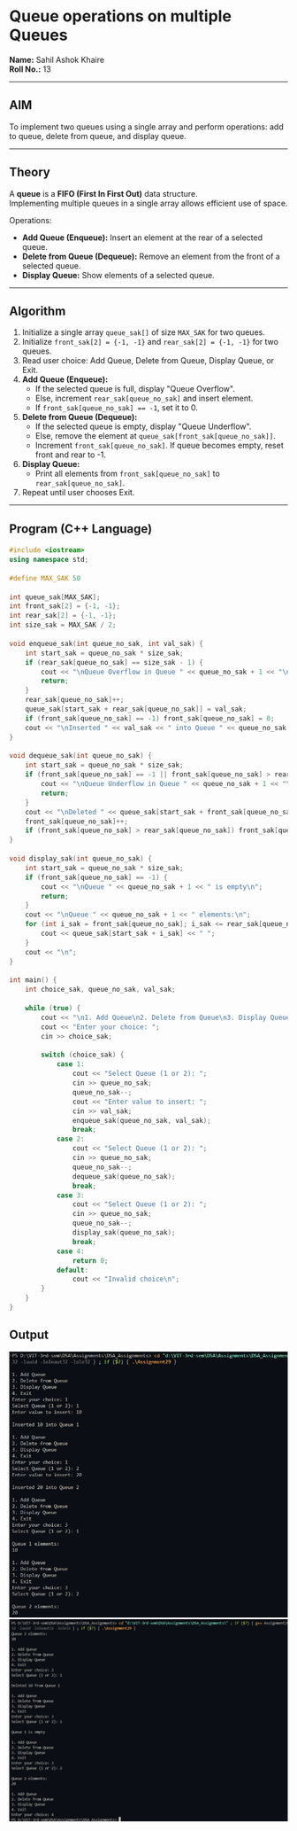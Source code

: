 # Queue operations on multiple Queues

**Name:** Sahil Ashok Khaire  
**Roll No.:** 13  

---

## AIM
To implement two queues using a single array and perform operations: add to queue, delete from queue, and display queue.

---

## Theory
A **queue** is a **FIFO (First In First Out)** data structure.  
Implementing multiple queues in a single array allows efficient use of space.  

Operations:  
- **Add Queue (Enqueue):** Insert an element at the rear of a selected queue.  
- **Delete from Queue (Dequeue):** Remove an element from the front of a selected queue.  
- **Display Queue:** Show elements of a selected queue.  

---

## Algorithm
1. Initialize a single array `queue_sak[]` of size `MAX_SAK` for two queues.  
2. Initialize `front_sak[2] = {-1, -1}` and `rear_sak[2] = {-1, -1}` for two queues.  
3. Read user choice: Add Queue, Delete from Queue, Display Queue, or Exit.  
4. **Add Queue (Enqueue):**  
   - If the selected queue is full, display "Queue Overflow".  
   - Else, increment `rear_sak[queue_no_sak]` and insert element.  
   - If `front_sak[queue_no_sak] == -1`, set it to 0.  
5. **Delete from Queue (Dequeue):**  
   - If the selected queue is empty, display "Queue Underflow".  
   - Else, remove the element at `queue_sak[front_sak[queue_no_sak]]`.  
   - Increment `front_sak[queue_no_sak]`. If queue becomes empty, reset front and rear to -1.  
6. **Display Queue:**  
   - Print all elements from `front_sak[queue_no_sak]` to `rear_sak[queue_no_sak]`.  
7. Repeat until user chooses Exit.

---

## Program (C++ Language)
```cpp
#include <iostream>
using namespace std;

#define MAX_SAK 50

int queue_sak[MAX_SAK];
int front_sak[2] = {-1, -1};
int rear_sak[2] = {-1, -1};
int size_sak = MAX_SAK / 2;

void enqueue_sak(int queue_no_sak, int val_sak) {
    int start_sak = queue_no_sak * size_sak;
    if (rear_sak[queue_no_sak] == size_sak - 1) {
        cout << "\nQueue Overflow in Queue " << queue_no_sak + 1 << "\n";
        return;
    }
    rear_sak[queue_no_sak]++;
    queue_sak[start_sak + rear_sak[queue_no_sak]] = val_sak;
    if (front_sak[queue_no_sak] == -1) front_sak[queue_no_sak] = 0;
    cout << "\nInserted " << val_sak << " into Queue " << queue_no_sak + 1 << "\n";
}

void dequeue_sak(int queue_no_sak) {
    int start_sak = queue_no_sak * size_sak;
    if (front_sak[queue_no_sak] == -1 || front_sak[queue_no_sak] > rear_sak[queue_no_sak]) {
        cout << "\nQueue Underflow in Queue " << queue_no_sak + 1 << "\n";
        return;
    }
    cout << "\nDeleted " << queue_sak[start_sak + front_sak[queue_no_sak]] << " from Queue " << queue_no_sak + 1 << "\n";
    front_sak[queue_no_sak]++;
    if (front_sak[queue_no_sak] > rear_sak[queue_no_sak]) front_sak[queue_no_sak] = rear_sak[queue_no_sak] = -1;
}

void display_sak(int queue_no_sak) {
    int start_sak = queue_no_sak * size_sak;
    if (front_sak[queue_no_sak] == -1) {
        cout << "\nQueue " << queue_no_sak + 1 << " is empty\n";
        return;
    }
    cout << "\nQueue " << queue_no_sak + 1 << " elements:\n";
    for (int i_sak = front_sak[queue_no_sak]; i_sak <= rear_sak[queue_no_sak]; i_sak++) {
        cout << queue_sak[start_sak + i_sak] << " ";
    }
    cout << "\n";
}

int main() {
    int choice_sak, queue_no_sak, val_sak;

    while (true) {
        cout << "\n1. Add Queue\n2. Delete from Queue\n3. Display Queue\n4. Exit\n";
        cout << "Enter your choice: ";
        cin >> choice_sak;

        switch (choice_sak) {
            case 1:
                cout << "Select Queue (1 or 2): ";
                cin >> queue_no_sak;
                queue_no_sak--;
                cout << "Enter value to insert: ";
                cin >> val_sak;
                enqueue_sak(queue_no_sak, val_sak);
                break;
            case 2:
                cout << "Select Queue (1 or 2): ";
                cin >> queue_no_sak;
                queue_no_sak--;
                dequeue_sak(queue_no_sak);
                break;
            case 3:
                cout << "Select Queue (1 or 2): ";
                cin >> queue_no_sak;
                queue_no_sak--;
                display_sak(queue_no_sak);
                break;
            case 4:
                return 0;
            default:
                cout << "Invalid choice\n";
        }
    }
}
```

## Output
![alt text](Assignment29.png)
![alt text](Assignment29-1.png)